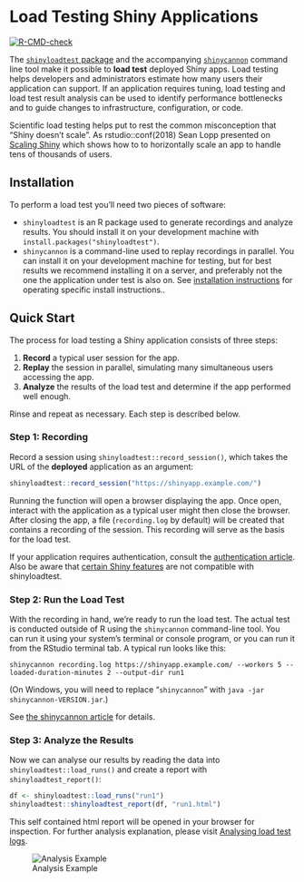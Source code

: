 
<!-- README.md is generated from README.Rmd. Please edit that file -->

# Load Testing Shiny Applications

<!-- badges: start -->

[![R-CMD-check](https://github.com/rstudio/shinyloadtest/actions/workflows/R-CMD-check.yaml/badge.svg)](https://github.com/rstudio/shinyloadtest/actions)
<!-- badges: end -->

The [`shinyloadtest` package](https://rstudio.github.io/shinyloadtest/)
and the accompanying
[`shinycannon`](https://github.com/rstudio/shinycannon) command line
tool make it possible to **load test** deployed Shiny apps. Load testing
helps developers and administrators estimate how many users their
application can support. If an application requires tuning, load testing
and load test result analysis can be used to identify performance
bottlenecks and to guide changes to infrastructure, configuration, or
code.

Scientific load testing helps put to rest the common misconception that
“Shiny doesn’t scale”. As rstudio::conf(2018) Sean Lopp presented on
[Scaling
Shiny](https://rstudio.com/resources/rstudioconf-2018/scaling-shiny/)
which shows how to to horizontally scale an app to handle tens of
thousands of users.

## Installation

To perform a load test you’ll need two pieces of software:

- `shinyloadtest` is an R package used to generate recordings and
  analyze results. You should install it on your development machine
  with `install.packages("shinyloadtest")`.
- `shinycannon` is a command-line used to replay recordings in parallel.
  You can install it on your development machine for testing, but for
  best results we recommend installing it on a server, and preferably
  not the one the application under test is also on. See [installation
  instructions](https://rstudio.github.io/shinyloadtest/articles/shinycannon.html#installation)
  for operating specific install instructions..

## Quick Start

The process for load testing a Shiny application consists of three
steps:

1.  **Record** a typical user session for the app.
2.  **Replay** the session in parallel, simulating many simultaneous
    users accessing the app.
3.  **Analyze** the results of the load test and determine if the app
    performed well enough.

Rinse and repeat as necessary. Each step is described below.

### Step 1: Recording

Record a session using `shinyloadtest::record_session()`, which takes
the URL of the **deployed** application as an argument:

``` r
shinyloadtest::record_session("https://shinyapp.example.com/")
```

Running the function will open a browser displaying the app. Once open,
interact with the application as a typical user might then close the
browser. After closing the app, a file (`recording.log` by default) will
be created that contains a recording of the session. This recording will
serve as the basis for the load test.

If your application requires authentication, consult the [authentication
article](https://rstudio.github.io/shinyloadtest/articles/load-testing-authenticated-apps.html).
Also be aware that [certain Shiny
features](https://rstudio.github.io/shinyloadtest/articles/limitations-of-shinyloadtest.html)
are not compatible with shinyloadtest.

### Step 2: Run the Load Test

With the recording in hand, we’re ready to run the load test. The actual
test is conducted outside of R using the `shinycannon` command-line
tool. You can run it using your system’s terminal or console program, or
you can run it from the RStudio terminal tab. A typical run looks like
this:

    shinycannon recording.log https://shinyapp.example.com/ --workers 5 --loaded-duration-minutes 2 --output-dir run1

(On Windows, you will need to replace “`shinycannon`” with
`java -jar shinycannon-VERSION.jar`.)

See [the shinycannon
article](https://rstudio.github.io/shinyloadtest/articles/shinycannon.html#recording)
for details.

### Step 3: Analyze the Results

Now we can analyse our results by reading the data into
`shinyloadtest::load_runs()` and create a report with
`shinyloadtest_report()`:

``` r
df <- shinyloadtest::load_runs("run1")
shinyloadtest::shinyloadtest_report(df, "run1.html")
```

This self contained html report will be opened in your browser for
inspection. For further analysis explanation, please visit [Analysing
load test
logs](https://rstudio.github.io/shinyloadtest/articles/analyzing-load-test-logs.html).

<figure>
<img src="man/figures/slt_report_screenshot.png"
alt="Analysis Example" />
<figcaption aria-hidden="true">Analysis Example</figcaption>
</figure>
